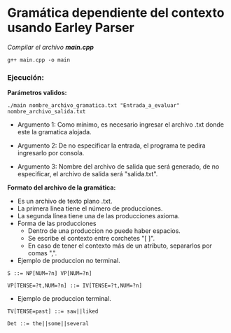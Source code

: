 # Gramática dependiente del contexto usando Earley Parser

_Compilar el archivo **main.cpp**_

```
g++ main.cpp -o main
```

### Ejecución: ###

**Parámetros validos:**
```
./main nombre_archivo_gramatica.txt "Entrada_a_evaluar" nombre_archivo_salida.txt
```
- Argumento 1: Como mínimo, es necesario ingresar el archivo .txt donde este la gramatica alojada.

- Argumento 2: De no especificar la entrada, el programa te pedira ingresarlo por consola.

- Argumento 3: Nombre del archivo de salida que será generado, de no especificar, el archivo de salida será "salida.txt".

**Formato del archivo de la gramática:**
- Es un archivo de texto plano .txt.
- La primera línea tiene el número de producciones.
- La segunda línea tiene una de las producciones axioma.
- Forma de las producciones
  - Dentro de una produccion no puede haber espacios. 
  - Se escribe el contexto entre corchetes "[ ]".
  - En caso de tener el contexto más de un atributo, separarlos por comas ",".
- Ejemplo de produccion no terminal.
  
```
S ::= NP[NUM=?n] VP[NUM=?n]

VP[TENSE=?t,NUM=?n] ::= IV[TENSE=?t,NUM=?n]
```
- Ejemplo de produccion terminal.
  
```
TV[TENSE=past] ::= saw||liked

Det ::= the||some||several
```

